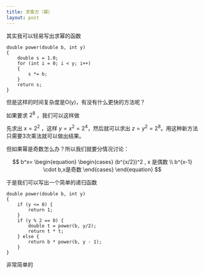 ```yaml
---
title: 求乘方（幂）
layout: post
---
```


其实我可以轻易写出求幂的函数

    double power(double b, int y)
    {
        double s = 1.0;
        for (int i = 0; i < y; i++)
        {
            s *= b;
        }
        return s;
    }

但是这样的时间复杂度是O(y)，有没有什么更快的方法呢？

如果要求 $2^8$ ，我们可以这样做

先求出 $x=2^2$ ，这样 $y=x^2=2^4$，然后就可以求出 $z=y^2=2^8$。用这种新方法只需要3次乘法就可以做出结果。

但如果幂是奇数怎么办？所以我们就要分情况讨论：

$$
b^x=
\begin{equation}
\begin{cases}
(b^{x/2})^2 , x 是偶数 \\
b^{x-1} \cdot b,x是奇数
\end{cases}
\end{equation}
$$

于是我们可以写出一个简单的递归函数

    double power(double b, int y)
    {
        if (y <= 0) {
            return 1;
        }
        if (y % 2 == 0) {
            double t = power(b, y/2);
            return t * t;
        } else {
            return b * power(b, y - 1);
        }
    }

非常简单的

